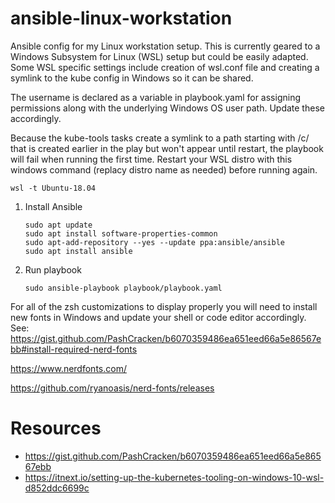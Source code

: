 # ansible-linux-workstation
Ansible config for my Linux workstation setup.  This is currently geared to a Windows Subsystem for Linux (WSL) setup but could be easily adapted.  Some WSL specific settings include creation of wsl.conf file and creating a symlink to the kube config in Windows so it can be shared. 

The username is declared as a variable in playbook.yaml for assigning permissions along with the underlying Windows OS user path.  Update these accordingly.

Because the kube-tools tasks create a symlink to a path starting with /c/ that is created earlier in the play but won't appear until restart, the playbook will fail when running the first time.  Restart your WSL distro with this windows command (replacy distro name as needed) before running again.

` wsl -t Ubuntu-18.04 `


1. Install Ansible

    ```
    sudo apt update
    sudo apt install software-properties-common
    sudo apt-add-repository --yes --update ppa:ansible/ansible
    sudo apt install ansible
    ```

2. Run playbook

    ```
    sudo ansible-playbook playbook/playbook.yaml
    ```

For all of the zsh customizations to display properly you will need to install new fonts in Windows and update your shell or code editor accordingly.  See:  
https://gist.github.com/PashCracken/b6070359486ea651eed66a5e86567ebb#install-required-nerd-fonts

https://www.nerdfonts.com/ 

https://github.com/ryanoasis/nerd-fonts/releases


# Resources

* https://gist.github.com/PashCracken/b6070359486ea651eed66a5e86567ebb
* https://itnext.io/setting-up-the-kubernetes-tooling-on-windows-10-wsl-d852ddc6699c

